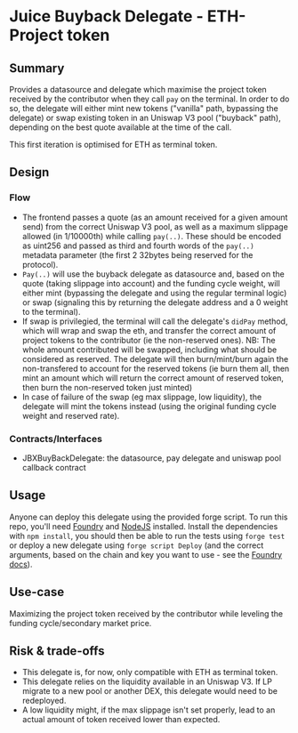# Juice Buyback Delegate - ETH-Project token

## Summary

Provides a datasource and delegate which maximise the project token received by the contributor when they call `pay` on the terminal. In order to do so, the delegate will either mint new tokens ("vanilla" path, bypassing the delegate) or swap existing token in an Uniswap V3 pool ("buyback" path), depending on the best quote available at the time of the call.

This first iteration is optimised for ETH as terminal token.

## Design
### Flow
- The frontend passes a quote (as an amount received for a given amount send) from the correct Uniswap V3 pool, as well as a maximum slippage allowed (in 1/10000th) while calling `pay(..)`. These should be encoded as uint256 and passed as third and fourth words of the `pay(..)` metadata parameter (the first 2 32bytes being reserved for the protocol).
- `Pay(..)` will use the buyback delegate as datasource and, based on the quote (taking slippage into account) and the funding cycle weight, will either mint (bypassing the delegate and using the regular terminal logic) or swap (signaling this by returning the delegate address and a 0 weight to the terminal).
- If swap is privilegied, the terminal will call the delegate's `didPay` method, which will wrap and swap the eth, and transfer the correct amount of project tokens to the contributor (ie the non-reserved ones).
NB: The whole amount contributed will be swapped, including what should be considered as reserved. The delegate will then burn/mint/burn again the non-transfered to account for the reserved tokens (ie burn them all, then mint an amount which will return the correct amount of reserved token, then burn the non-reserved token just minted)
- In case of failure of the swap (eg max slippage, low liquidity), the delegate will mint the tokens instead (using the original funding cycle weight and reserved rate).

### Contracts/Interfaces
- JBXBuyBackDelegate: the datasource, pay delegate and uniswap pool callback contract

## Usage
Anyone can deploy this delegate using the provided forge script.
To run this repo, you'll need [Foundry](https://book.getfoundry.sh/) and [NodeJS](https://nodejs.dev/en/learn/how-to-install-nodejs/) installed.
Install the dependencies with `npm install`, you should then be able to run the tests using `forge test` or deploy a new delegate using `forge script Deploy` (and the correct arguments, based on the chain and key you want to use - see the [Foundry docs](https://book.getfoundry.sh/)).

## Use-case
Maximizing the project token received by the contributor while leveling the funding cycle/secondary market price.

## Risk & trade-offs
 - This delegate is, for now, only compatible with ETH as terminal token.
 - This delegate relies on the liquidity available in an Uniswap V3. If LP migrate to a new pool or another DEX, this delegate would need to be redeployed.
 - A low liquidity might, if the max slippage isn't set properly, lead to an actual amount of token received lower than expected.